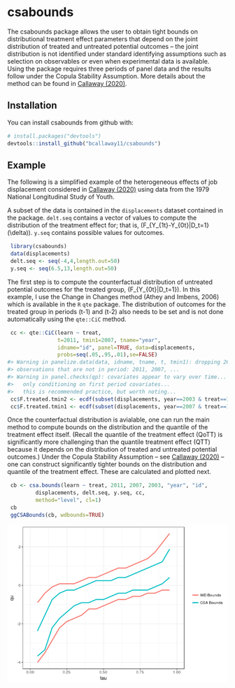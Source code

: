 
<!-- README.md is generated from README.Rmd. Please edit that file -->

# csabounds

The csabounds package allows the user to obtain tight bounds on
distributional treatment effect parameters that depend on the joint
distribution of treated and untreated potential outcomes – the joint
distribution is not identified under standard identifying assumptions
such as selection on observables or even when experimental data is
available. Using the package requires three periods of panel data and
the results follow under the Copula Stability Assumption. More details
about the method can be found in [Callaway
(2020)](https://doi.org/10.1016/j.jeconom.2020.02.005).

## Installation

You can install csabounds from github with:

``` r
# install.packages("devtools")
devtools::install_github("bcallaway11/csabounds")
```

## Example

The following is a simplified example of the heterogeneous effects of
job displacement considered in [Callaway
(2020)](https://doi.org/10.1016/j.jeconom.2020.02.005) using data from
the 1979 National Longitudinal Study of Youth.

A subset of the data is contained in the `displacements` dataset
contained in the package. `delt.seq` contains a vector of values to
compute the distribution of the treatment effect for; that is,
\(F_{Y_{1t}-Y_{0t}|D_t=1}(\delta)\). `y.seq` contains possible values
for outcomes.

``` r
 library(csabounds)
 data(displacements)
 delt.seq <- seq(-4,4,length.out=50)
 y.seq <- seq(6.5,13,length.out=50)
```

The first step is to compute the counterfactual distribution of
untreated potential outcomes for the treated group,
\(F_{Y_{0t}|D_t=1}\). In this example, I use the Change in Changes
method (Athey and Imbens, 2006) which is available in the `R` `qte`
package. The distribution of outcomes for the treated group in periods
\(t-1\) and \(t-2\) also needs to be set and is not done automatically
using the `qte::CiC` method.

``` r
 cc <- qte::CiC(learn ~ treat,
                t=2011, tmin1=2007, tname="year",
                idname="id", panel=TRUE, data=displacements,
                probs=seq(.05,.95,.01),se=FALSE)
#> Warning in panelize.data(data, idname, tname, t, tmin1): dropping 266
#> observations that are not in period: 2011, 2007, ...
#> Warning in panel.checks(qp): covariates appear to vary over time...
#>   only conditioning on first period covariates...
#>   this is recommended practice, but worth noting...
 cc$F.treated.tmin2 <- ecdf(subset(displacements, year==2003 & treat==1)$learn)
 cc$F.treated.tmin1 <- ecdf(subset(displacements, year==2007 & treat==1)$learn)
```

Once the counterfactual distribution is avialable, one can run the main
method to compute bounds on the distribution and the quantile of the
treatment effect itself. (Recall the quantile of the treatment effect
(QoTT) is significantly more challenging than the quantile treatment
effect (QTT) because it depends on the  distribution of treated and
untreated potential outcomes.) Under the Copula Stability Assumption –
see [Callaway (2020)](https://doi.org/10.1016/j.jeconom.2020.02.005) –
one can construct significantly tighter bounds on the distribution and
quantile of the treatment effect. These are calculated and plotted next.

``` r
 cb <- csa.bounds(learn ~ treat, 2011, 2007, 2003, "year", "id",
         displacements, delt.seq, y.seq, cc,
         method="level", cl=1)
 cb
 ggCSABounds(cb, wdbounds=TRUE)
```

![](man/figures/README-unnamed-chunk-3-1.png)
